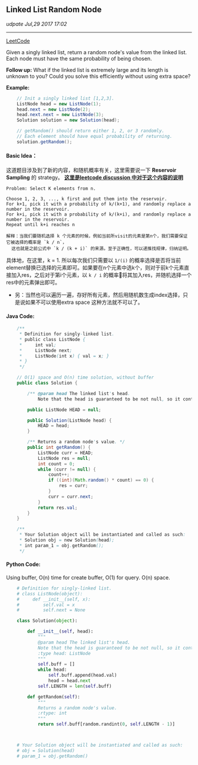 ## Linked List Random Node
_udpate Jul,29 2017 17:02_

---
[LeetCode](https://leetcode.com/problems/linked-list-random-node/discuss/)

Given a singly linked list, return a random node's value from the linked list. Each node must have the same probability of being chosen.

**Follow up:**
What if the linked list is extremely large and its length is unknown to you? Could you solve this efficiently without using extra space?

**Example:**
```java
    // Init a singly linked list [1,2,3].
    ListNode head = new ListNode(1);
    head.next = new ListNode(2);
    head.next.next = new ListNode(3);
    Solution solution = new Solution(head);

    // getRandom() should return either 1, 2, or 3 randomly.
    // Each element should have equal probability of returning.
    solution.getRandom();
```

#### Basic Idea：
这道题目涉及到了新的内容，和随机概率有关，这里需要说一下 **Reservoir Sampling** 的 strategy。
**[这里是leetcode discussion 中对于这个内容的说明](https://leetcode.com/problems/linked-list-random-node/discuss/)**

    Problem: Select K elements from n.

    Choose 1, 2, 3, ..., k first and put them into the reservoir.
    For k+1, pick it with a probability of k/(k+1), and randomly replace a number in the reservoir.
    For k+i, pick it with a probability of k/(k+i), and randomly replace a number in the reservoir.
    Repeat until k+i reaches n

    解释：当我们要随机选择 k 个元素的时候，例如当前所visit的元素是第n个，我们需要保证它被选择的概率是 `k / n`，
      这也就是之前公式中 `k / (k + i)` 的来源。至于正确性，可以递推找规律，归纳证明。

具体地，在这里，k = 1. 所以每次我们只需要以 `1/(i)` 的概率选择是否将当前element替换已选择的元素即可。如果要在n个元素中选k个，则对于前k个元素直接加入res，之后对于第i个元素，以 `k / i` 的概率将其加入res，并随机选择一个res中的元素弹出即可。

*  另：当然也可以遍历一遍，存好所有元素，然后用随机数生成index选择，只是说如果不可以使用extra space 这种方法就不可以了。

#### Java Code:
```java
    /**
     * Definition for singly-linked list.
     * public class ListNode {
     *     int val;
     *     ListNode next;
     *     ListNode(int x) { val = x; }
     * }
     */

    // O(1) space and O(n) time solution, without buffer
    public class Solution {

        /** @param head The linked list's head.
            Note that the head is guaranteed to be not null, so it contains at least one node. */

        public ListNode HEAD = null;

        public Solution(ListNode head) {
            HEAD = head;
        }

        /** Returns a random node's value. */
        public int getRandom() {
            ListNode curr = HEAD;
            ListNode res = null;
            int count = 0;
            while (curr != null) {
                count++;
                if ((int)(Math.random() * count) == 0) {
                    res = curr;
                }
                curr = curr.next;
            }
            return res.val;
        }
    }

    /**
     * Your Solution object will be instantiated and called as such:
     * Solution obj = new Solution(head);
     * int param_1 = obj.getRandom();
     */
```

#### Python Code:
Using buffer, O(n) time for create buffer, O(1) for query. O(n) space.
```python
    # Definition for singly-linked list.
    # class ListNode(object):
    #     def __init__(self, x):
    #         self.val = x
    #         self.next = None

    class Solution(object):

        def __init__(self, head):
            """
            @param head The linked list's head.
            Note that the head is guaranteed to be not null, so it contains at least one node.
            :type head: ListNode
            """
            self.buff = []
            while head:
                self.buff.append(head.val)
                head = head.next
            self.LENGTH = len(self.buff)

        def getRandom(self):
            """
            Returns a random node's value.
            :rtype: int
            """
            return self.buff[random.randint(0, self.LENGTH - 1)]



    # Your Solution object will be instantiated and called as such:
    # obj = Solution(head)
    # param_1 = obj.getRandom()
```
